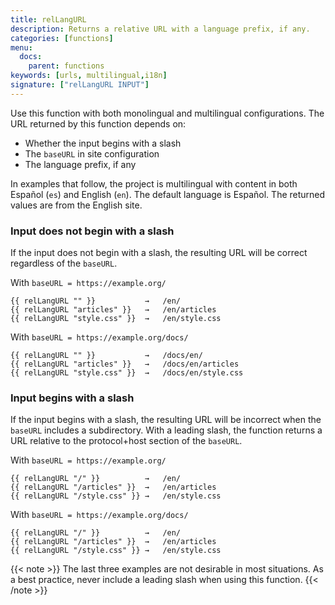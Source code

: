 ```yaml
---
title: relLangURL
description: Returns a relative URL with a language prefix, if any.
categories: [functions]
menu:
  docs:
    parent: functions
keywords: [urls, multilingual,i18n]
signature: ["relLangURL INPUT"]
---
```


Use this function with both monolingual and multilingual configurations. The URL returned by this function depends on:

- Whether the input begins with a slash
- The `baseURL` in site configuration
- The language prefix, if any

In examples that follow, the project is multilingual with content in both Español (`es`) and English (`en`). The default language is Español. The returned values are from the English site.

### Input does not begin with a slash

If the input does not begin with a slash, the resulting URL will be correct regardless of the `baseURL`.

With `baseURL = https://example.org/`

```go-html-template
{{ relLangURL "" }}           →   /en/
{{ relLangURL "articles" }}   →   /en/articles
{{ relLangURL "style.css" }}  →   /en/style.css
``` 

With `baseURL = https://example.org/docs/`

```go-html-template
{{ relLangURL "" }}           →   /docs/en/
{{ relLangURL "articles" }}   →   /docs/en/articles
{{ relLangURL "style.css" }}  →   /docs/en/style.css
```

### Input begins with a slash

If the input begins with a slash, the resulting URL will be incorrect when the `baseURL` includes a subdirectory. With a leading slash, the function returns a URL relative to the protocol+host section of the `baseURL`.

With `baseURL = https://example.org/`

```go-html-template
{{ relLangURL "/" }}          →   /en/
{{ relLangURL "/articles" }}  →   /en/articles
{{ relLangURL "/style.css" }} →   /en/style.css
``` 

With `baseURL = https://example.org/docs/`

```go-html-template
{{ relLangURL "/" }}          →   /en/
{{ relLangURL "/articles" }}  →   /en/articles
{{ relLangURL "/style.css" }} →   /en/style.css
```

{{< note >}}
The last three examples are not desirable in most situations. As a best practice, never include a leading slash when using this function.
{{< /note >}}
